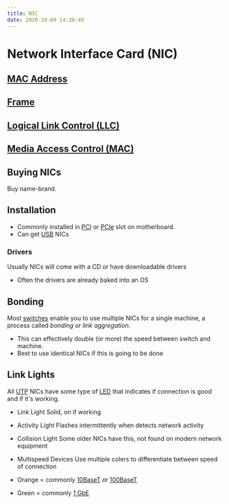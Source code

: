 ```yaml
---
title: NIC
date: 2020-10-09 14:30:49
---
```


# Network Interface Card (NIC)
## [MAC Address](2020-10-09--14-32-55Z--mac.md)
## [Frame](2020-10-09--14-43-56Z--frame.md)
## [Logical Link Control (LLC)](2020-10-10--17-43-48Z--llc.md)
## [Media Access Control (MAC)](2020-10-10--17-46-35Z--mac.md)

## Buying NICs
Buy name-brand.

## Installation
* Commonly installed in [PCI](2020-10-19--13-57-29Z--pci.md) or [PCIe](2020-10-19--13-58-29Z--pcie.md) slot on motherboard.
* Can get [USB](2020-10-19--13-59-44Z--usb.md) NICs

### Drivers
Usually NICs will come with a CD or have downloadable drivers
* Often the drivers are already baked into an OS

## Bonding
Most [switches](2020-10-14--13-51-36Z--switch.md) enable you to use multiple NICs for a single machine, a process called *bonding* or *link aggregation*.
* This can effectively double (or more) the speed between switch and machine.
* Best to use identical NICs if this is going to be done

## Link Lights
All [UTP](2020-10-14--13-39-56Z--utp.md) NICs have some type of [LED](2020-10-13--12-53-41Z--led.md) that indicates if connection is good and if it's working.
* Link Light
	Solid, on if working
* Activity Light
	Flashes intermittently when detects network activity
* Collision Light
	Some older NICs have this, not found on modern network equipment

* Multispeed Devices
Use multiple colers to differentiate between speed of connection
* Orange = commonly [10BaseT](2020-10-14--13-10-29Z--10baset.md) or [100BaseT](2020-10-17--15-57-14Z--100baset.md)
* Green = commonly [1 GbE](2020-10-17--16-22-40Z--1000baset.md)
